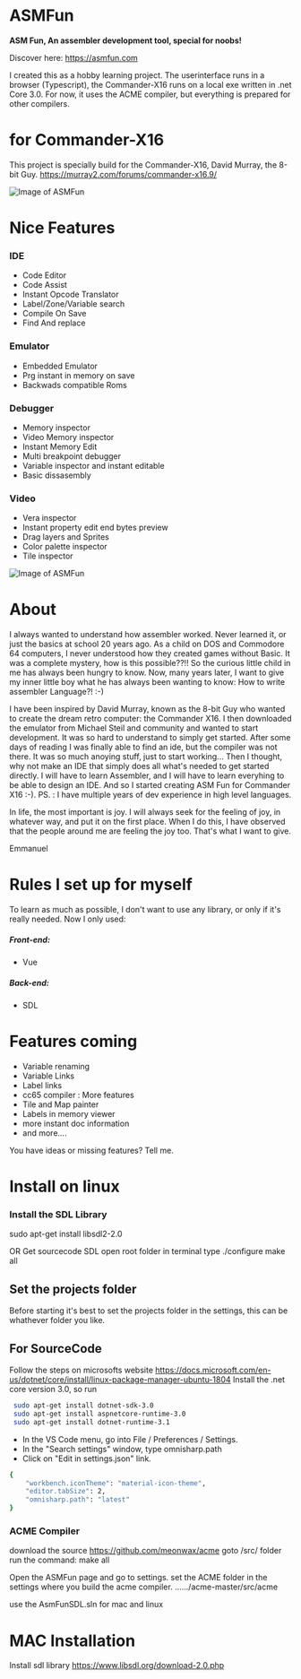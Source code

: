 # ASMFun
**ASM Fun, An assembler development tool, special for noobs!**

Discover here:
https://asmfun.com

I created this as a hobby learning project. 
The userinterface runs in a browser (Typescript), the Commander-X16 runs on a local exe written in .net Core 3.0. For now, it uses the ACME compiler, but everything is prepared for other compilers.

# for Commander-X16
This project is specially build for the Commander-X16, David Murray, the 8-bit Guy.
https://murray2.com/forums/commander-x16.9/

![Image of ASMFun](https://asmfun.com/images/screenshots/screenshot-commanderX16.jpg)

# Nice Features
### IDE
- Code Editor
- Code Assist
- Instant Opcode Translator
- Label/Zone/Variable search
- Compile On Save
- Find And replace

### Emulator
- Embedded Emulator
- Prg instant in memory on save
- Backwads compatible Roms

### Debugger
- Memory inspector
- Video Memory inspector
- Instant Memory Edit
- Multi breakpoint debugger
- Variable inspector and instant editable
- Basic dissasembly

### Video
- Vera inspector
- Instant property edit end bytes preview
- Drag layers and Sprites
- Color palette inspector
- Tile inspector




![Image of ASMFun](https://asmfun.com/images/info/CodeAssistHome.gif)


# About
I always wanted to understand how assembler worked. Never learned it, or just the basics at school 20 years ago.
As a child on DOS and Commodore 64 computers, I never understood how they created games without Basic. It was a complete mystery, how is this possible??!!
So the curious little child in me has always been hungry to know. Now, many years later, I want to give my inner little boy what he has always been wanting to know: How to write assembler Language?! :-)

I have been inspired by David Murray, known as the 8-bit Guy who wanted to create the dream retro computer: the Commander X16. I then downloaded the emulator from Michael Steil and community and wanted to start development. It was so hard to understand to simply get started. After some days of reading I was finally able to find an ide, but the compiler was not there. It was so much anoying stuff, just to start working...
Then I thought, why not make an IDE that simply does all what's needed to get started directly. I will have to learn Assembler, and I will have to learn everyhing to be able to design an IDE. And so I started creating ASM Fun for Commander X16 :-).
PS. : I have multiple years of dev experience in high level languages.

In life, the most important is joy. I will always seek for the feeling of joy, in whatever way, and put it on the first place. When I do this, I have observed that the people around me are feeling the joy too.
That's what I want to give.

Emmanuel


# Rules I set up for myself
To learn as much as possible, I don't want to use any library, or only if it's really needed.
Now I only used:
##### Front-end:
- Vue
##### Back-end:
- SDL 


# Features coming
- Variable renaming
- Variable Links
- Label links
- cc65 compiler : More features
- Tile and Map painter
- Labels in memory viewer
- more instant doc information
- and more.... 

You have ideas or missing features? Tell me.


# Install on linux

### Install the SDL Library
sudo apt-get install libsdl2-2.0

OR
Get sourcecode SDL
open root folder in terminal
type 
./configure
make all

## Set the projects folder
Before starting it's best to set the projects folder in the settings, this can be whathever folder you like.

## For SourceCode
Follow the steps on microsofts website
https://docs.microsoft.com/en-us/dotnet/core/install/linux-package-manager-ubuntu-1804
Install the .net core version 3.0, so run
```sh
 sudo apt-get install dotnet-sdk-3.0
 sudo apt-get install aspnetcore-runtime-3.0
 sudo apt-get install dotnet-runtime-3.1
````


- In the VS Code menu, go into File / Preferences / Settings.
- In the "Search settings" window, type omnisharp.path
- Click on "Edit in settings.json" link.
```sh
{
    "workbench.iconTheme": "material-icon-theme",
    "editor.tabSize": 2,
    "omnisharp.path": "latest"
}
````

### ACME Compiler
download the source
https://github.com/meonwax/acme
goto /src/ folder
run the command:
make all

Open the ASMFun page and go to settings.
set the ACME folder in the settings where you build the acme compiler.
....../acme-master/src/acme


use the AsmFunSDL.sln for mac and linux

# MAC Installation
Install sdl library
https://www.libsdl.org/download-2.0.php
